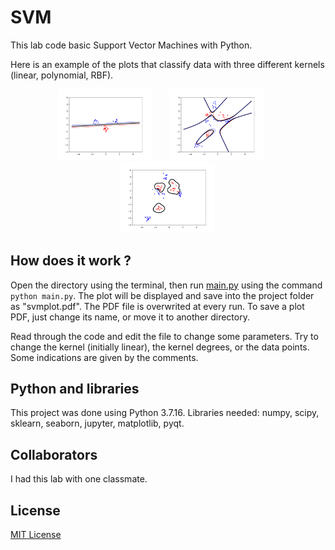 # SVM
This lab code basic Support Vector Machines with Python.

Here is an example of the plots that classify data with three different kernels (linear, polynomial, RBF).

<p align="center">
  <img src="img/plot-lin.png" width=30% height=40%>
  &nbsp; &nbsp; &nbsp;
  <img src="img/plot-poly.png" width=30% height=40%>
  &nbsp; &nbsp; &nbsp;
  <img src="img/plot-rbf.png" width=30% height=40%>
</p>

## How does it work ?
Open the directory using the terminal, then run [main.py](main.py) using the command `python main.py`.
The plot will be displayed and save into the project folder as "svmplot.pdf". The PDF file is overwrited at every run. To save a plot PDF, just change its name, or move it to another directory.

Read through the code and edit the file to change some parameters. Try to change the kernel (initially linear), the kernel degrees, or the data points. Some indications are given by the comments.

## Python and libraries
This project was done using Python 3.7.16.
Libraries needed: numpy, scipy, sklearn, seaborn, jupyter, matplotlib, pyqt.

## Collaborators
I had this lab with one classmate.

## License
[MIT License](LICENSE)
